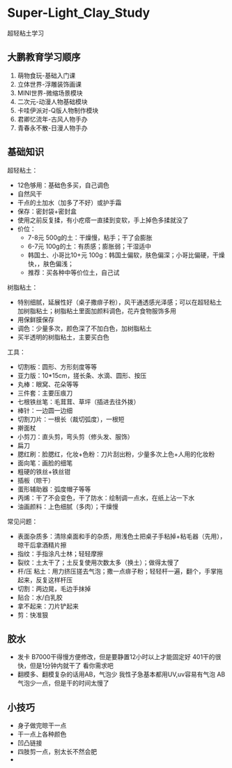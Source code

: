 # Super-Light_Clay_Study

超轻粘土学习

## 大鹏教育学习顺序

1. 萌物食玩-基础入门课
2. 立体世界-浮雕装饰画课
3. MINI世界-微缩场景模块
4. 二次元-动漫人物基础模块
5. 卡哇伊派对-Q版人物制作模块
6. 君卿忆流年-古风人物手办
7. 青春永不散-日漫人物手办

## 基础知识

超轻粘土：

- 12色够用：基础色多买，自己调色
- 自然风干
- 干点的土加水（加多了不好）或护手霜
- 保存：密封袋+密封盒
- 使用之前反复揉，有小疙瘩一直揉到变软，手上掉色多揉就没了
- 价位：
    - 7-8元 500g的土：干燥慢，粘手；干了会膨胀
    - 6-7元 100g的土：有质感；膨胀弱；干湿适中
    - 韩国土、小哥比10+元 100g：韩国土偏软，肤色偏深；小哥比偏硬，干燥快，，肤色偏浅；
    - 推荐：买各种中等价位土，自己试

树脂粘土：

- 特别细腻，延展性好（桌子撒痱子粉），风干通透感光泽感；可以在超轻粘土加树脂粘土；树脂粘土里面加颜料调色，花卉食物服饰多用
- 用保鲜膜保存
- 调色：少量多次，颜色深了不加白色，加树脂粘土
- 买半透明的树脂粘土，主要买白色

工具：

- 切割板：圆形、方形刻度等等
- 亚力版：10*15cm，搓长条、水滴、圆形、按压
- 丸棒：眼窝、花朵等等
- 三件套：主要压痕刀
- 七根铁丝笔：毛茸茸、草坪（插进去往外拨）
- 棒针：一边圆一边细
- 切割刀片：一根长（裁切弧度），一根短
- 擀面杖
- 小剪刀：直头剪，弯头剪（修头发、服饰）
- 扁刀
- 腮红刷：脸腮红，化妆+色粉：刀片刮出粉，少量多次上色+人用的化妆粉
- 面向笔：画脸的细笔
- 粗硬的铁丝+铁丝钳
- 插板（晾干）
- 蛋形辅助器：弧度帽子等等
- 丙烯：干了不会变色，干了防水：绘制调一点水，在纸上沾一下水
- 油画颜料：上色细腻（多肉）；干燥慢

常见问题：

- 表面杂质多：清除桌面和手的杂质，用浅色土把桌子手粘掉+粘毛器（先用），晾干后拿酒精片擦
- 指纹：手指涂凡士林；轻轻摩擦
- 裂纹：土太干了；土反复使用次数太多（换土）；做得太慢了
- 杆/压 粘土：用力挤压搓去气泡；撒一点痱子粉；轻轻杆一遍，翻个，手掌拖起来，反复这样杆压
- 切割：两边晃，毛边手抹掉
- 贴合：水/白乳胶
- 拿不起来：刀片铲起来
- 剪：快准狠

## 胶水

- 发卡 B7000干得慢方便修改，但是要静置12小时以上才能固定好 401干的很快，但是1分钟内就干了 看你需求吧
- 翻模多、翻模复杂的话用AB，气泡少 我性子急基本都用UV,uv容易有气泡 AB气泡少一点，但是干的时间太慢了

## 小技巧

- 身子做完晾干一点
- 干一点上各种颜色
- 凹凸链接
- 四肢剪一点，别太长不然会肥
- 
